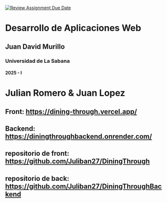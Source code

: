 [![Review Assignment Due Date](https://classroom.github.com/assets/deadline-readme-button-22041afd0340ce965d47ae6ef1cefeee28c7c493a6346c4f15d667ab976d596c.svg)](https://classroom.github.com/a/rwvtBPU9)
# Desarrollo de Aplicaciones Web
## Juan David Murillo
### Universidad de La Sabana
#### 2025 - I

# Julian Romero & Juan Lopez
## Front: https://dining-through.vercel.app/
## Backend: https://diningthroughbackend.onrender.com/
## repositorio de front: https://github.com/Juliban27/DiningThrough
## repositorio de back: https://github.com/Juliban27/DiningThroughBackend

